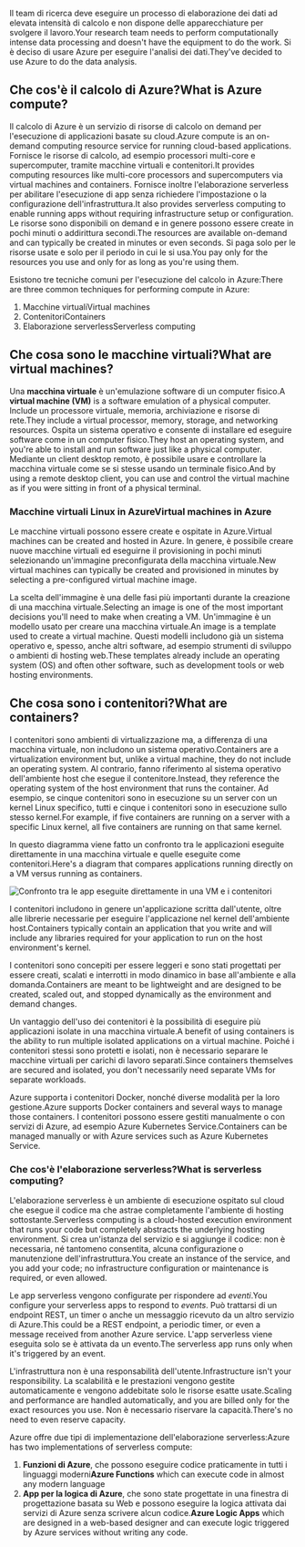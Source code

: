 <span data-ttu-id="9dc60-101">Il team di ricerca deve eseguire un processo di elaborazione dei dati ad elevata intensità di calcolo e non dispone delle apparecchiature per svolgere il lavoro.</span><span class="sxs-lookup"><span data-stu-id="9dc60-101">Your research team needs to perform computationally intense data processing and doesn't have the equipment to do the work.</span></span> <span data-ttu-id="9dc60-102">Si è deciso di usare Azure per eseguire l'analisi dei dati.</span><span class="sxs-lookup"><span data-stu-id="9dc60-102">They've decided to use Azure to do the data analysis.</span></span>

## <a name="what-is-azure-compute"></a><span data-ttu-id="9dc60-103">Che cos'è il calcolo di Azure?</span><span class="sxs-lookup"><span data-stu-id="9dc60-103">What is Azure compute?</span></span>
<span data-ttu-id="9dc60-104">Il calcolo di Azure è un servizio di risorse di calcolo on demand per l'esecuzione di applicazioni basate su cloud.</span><span class="sxs-lookup"><span data-stu-id="9dc60-104">Azure compute is an on-demand computing resource service for running cloud-based applications.</span></span> <span data-ttu-id="9dc60-105">Fornisce le risorse di calcolo, ad esempio processori multi-core e supercomputer, tramite macchine virtuali e contenitori.</span><span class="sxs-lookup"><span data-stu-id="9dc60-105">It provides computing resources like multi-core processors and supercomputers via virtual machines and containers.</span></span> <span data-ttu-id="9dc60-106">Fornisce inoltre l'elaborazione serverless per abilitare l'esecuzione di app senza richiedere l'impostazione o la configurazione dell'infrastruttura.</span><span class="sxs-lookup"><span data-stu-id="9dc60-106">It also provides serverless computing to enable running apps without requiring infrastructure setup or configuration.</span></span> <span data-ttu-id="9dc60-107">Le risorse sono disponibili on demand e in genere possono essere create in pochi minuti o addirittura secondi.</span><span class="sxs-lookup"><span data-stu-id="9dc60-107">The resources are available on-demand and can typically be created in minutes or even seconds.</span></span> <span data-ttu-id="9dc60-108">Si paga solo per le risorse usate e solo per il periodo in cui le si usa.</span><span class="sxs-lookup"><span data-stu-id="9dc60-108">You pay only for the resources you use and only for as long as you're using them.</span></span>

<span data-ttu-id="9dc60-109">Esistono tre tecniche comuni per l'esecuzione del calcolo in Azure:</span><span class="sxs-lookup"><span data-stu-id="9dc60-109">There are three common techniques for performing compute in Azure:</span></span>
1. <span data-ttu-id="9dc60-110">Macchine virtuali</span><span class="sxs-lookup"><span data-stu-id="9dc60-110">Virtual machines</span></span>
1. <span data-ttu-id="9dc60-111">Contenitori</span><span class="sxs-lookup"><span data-stu-id="9dc60-111">Containers</span></span>
1. <span data-ttu-id="9dc60-112">Elaborazione serverless</span><span class="sxs-lookup"><span data-stu-id="9dc60-112">Serverless computing</span></span>

## <a name="what-are-virtual-machines"></a><span data-ttu-id="9dc60-113">Che cosa sono le macchine virtuali?</span><span class="sxs-lookup"><span data-stu-id="9dc60-113">What are virtual machines?</span></span>

<span data-ttu-id="9dc60-114">Una **macchina virtuale** è un'emulazione software di un computer fisico.</span><span class="sxs-lookup"><span data-stu-id="9dc60-114">A **virtual machine (VM)** is a software emulation of a physical computer.</span></span> <span data-ttu-id="9dc60-115">Include un processore virtuale, memoria, archiviazione e risorse di rete.</span><span class="sxs-lookup"><span data-stu-id="9dc60-115">They include a virtual processor, memory, storage, and networking resources.</span></span> <span data-ttu-id="9dc60-116">Ospita un sistema operativo e consente di installare ed eseguire software come in un computer fisico.</span><span class="sxs-lookup"><span data-stu-id="9dc60-116">They host an operating system, and you're able to install and run software just like a physical computer.</span></span> <span data-ttu-id="9dc60-117">Mediante un client desktop remoto, è possibile usare e controllare la macchina virtuale come se si stesse usando un terminale fisico.</span><span class="sxs-lookup"><span data-stu-id="9dc60-117">And by using a remote desktop client, you can use and control the virtual machine as if you were sitting in front of a physical terminal.</span></span>

### <a name="virtual-machines-in-azure"></a><span data-ttu-id="9dc60-118">Macchine virtuali Linux in Azure</span><span class="sxs-lookup"><span data-stu-id="9dc60-118">Virtual machines in Azure</span></span>

<span data-ttu-id="9dc60-119">Le macchine virtuali possono essere create e ospitate in Azure.</span><span class="sxs-lookup"><span data-stu-id="9dc60-119">Virtual machines can be created and hosted in Azure.</span></span> <span data-ttu-id="9dc60-120">In genere, è possibile creare nuove macchine virtuali ed eseguirne il provisioning in pochi minuti selezionando un'immagine preconfigurata della macchina virtuale.</span><span class="sxs-lookup"><span data-stu-id="9dc60-120">New virtual machines can typically be created and provisioned in minutes by selecting a pre-configured virtual machine image.</span></span>

<span data-ttu-id="9dc60-121">La scelta dell'immagine è una delle fasi più importanti durante la creazione di una macchina virtuale.</span><span class="sxs-lookup"><span data-stu-id="9dc60-121">Selecting an image is one of the most important decisions you'll need to make when creating a VM.</span></span> <span data-ttu-id="9dc60-122">Un'immagine è un modello usato per creare una macchina virtuale.</span><span class="sxs-lookup"><span data-stu-id="9dc60-122">An image is a template used to create a virtual machine.</span></span> <span data-ttu-id="9dc60-123">Questi modelli includono già un sistema operativo e, spesso, anche altri software, ad esempio strumenti di sviluppo o ambienti di hosting web.</span><span class="sxs-lookup"><span data-stu-id="9dc60-123">These templates already include an operating system (OS) and often other software, such as development tools or web hosting environments.</span></span>

## <a name="what-are-containers"></a><span data-ttu-id="9dc60-124">Che cosa sono i contenitori?</span><span class="sxs-lookup"><span data-stu-id="9dc60-124">What are containers?</span></span>

<span data-ttu-id="9dc60-125">I contenitori sono ambienti di virtualizzazione ma, a differenza di una macchina virtuale, non includono un sistema operativo.</span><span class="sxs-lookup"><span data-stu-id="9dc60-125">Containers are a virtualization environment but, unlike a virtual machine, they do not include an operating system.</span></span> <span data-ttu-id="9dc60-126">Al contrario, fanno riferimento al sistema operativo dell'ambiente host che esegue il contenitore.</span><span class="sxs-lookup"><span data-stu-id="9dc60-126">Instead, they reference the operating system of the host environment that runs the container.</span></span> <span data-ttu-id="9dc60-127">Ad esempio, se cinque contenitori sono in esecuzione su un server con un kernel Linux specifico, tutti e cinque i contenitori sono in esecuzione sullo stesso kernel.</span><span class="sxs-lookup"><span data-stu-id="9dc60-127">For example, if five containers are running on a server with a specific Linux kernel, all five containers are running on that same kernel.</span></span> 

<span data-ttu-id="9dc60-128">In questo diagramma viene fatto un confronto tra le applicazioni eseguite direttamente in una macchina virtuale e quelle eseguite come contenitori.</span><span class="sxs-lookup"><span data-stu-id="9dc60-128">Here's a diagram that compares applications running directly on a VM versus running as containers.</span></span>

![Confronto tra le app eseguite direttamente in una VM e i contenitori](../media/vm-versus-containers.png)

<span data-ttu-id="9dc60-130">I contenitori includono in genere un'applicazione scritta dall'utente, oltre alle librerie necessarie per eseguire l'applicazione nel kernel dell'ambiente host.</span><span class="sxs-lookup"><span data-stu-id="9dc60-130">Containers typically contain an application that you write and will include any libraries required for your application to run on the host environment's kernel.</span></span> 

<span data-ttu-id="9dc60-131">I contenitori sono concepiti per essere leggeri e sono stati progettati per essere creati, scalati e interrotti in modo dinamico in base all'ambiente e alla domanda.</span><span class="sxs-lookup"><span data-stu-id="9dc60-131">Containers are meant to be lightweight and are designed to be created, scaled out, and stopped dynamically as the environment and demand changes.</span></span>

<span data-ttu-id="9dc60-132">Un vantaggio dell'uso dei contenitori è la possibilità di eseguire più applicazioni isolate in una macchina virtuale.</span><span class="sxs-lookup"><span data-stu-id="9dc60-132">A benefit of using containers is the ability to run multiple isolated applications on a virtual machine.</span></span> <span data-ttu-id="9dc60-133">Poiché i contenitori stessi sono protetti e isolati, non è necessario separare le macchine virtuali per carichi di lavoro separati.</span><span class="sxs-lookup"><span data-stu-id="9dc60-133">Since containers themselves are secured and isolated, you don't necessarily need separate VMs for separate workloads.</span></span>

<span data-ttu-id="9dc60-134">Azure supporta i contenitori Docker, nonché diverse modalità per la loro gestione.</span><span class="sxs-lookup"><span data-stu-id="9dc60-134">Azure supports Docker containers and several ways to manage those containers.</span></span> <span data-ttu-id="9dc60-135">I contenitori possono essere gestiti manualmente o con servizi di Azure, ad esempio Azure Kubernetes Service.</span><span class="sxs-lookup"><span data-stu-id="9dc60-135">Containers can be managed manually or with Azure services such as Azure Kubernetes Service.</span></span>

### <a name="what-is-serverless-computing"></a><span data-ttu-id="9dc60-136">Che cos'è l'elaborazione serverless?</span><span class="sxs-lookup"><span data-stu-id="9dc60-136">What is serverless computing?</span></span>

<span data-ttu-id="9dc60-137">L'elaborazione serverless è un ambiente di esecuzione ospitato sul cloud che esegue il codice ma che astrae completamente l'ambiente di hosting sottostante.</span><span class="sxs-lookup"><span data-stu-id="9dc60-137">Serverless computing is a cloud-hosted execution environment that runs your code but completely abstracts the underlying hosting environment.</span></span> <span data-ttu-id="9dc60-138">Si crea un'istanza del servizio e si aggiunge il codice: non è necessaria, né tantomeno consentita, alcuna configurazione o manutenzione dell'infrastruttura.</span><span class="sxs-lookup"><span data-stu-id="9dc60-138">You create an instance of the service, and you add your code; no infrastructure configuration or maintenance is required, or even allowed.</span></span>

<span data-ttu-id="9dc60-139">Le app serverless vengono configurate per rispondere ad _eventi_.</span><span class="sxs-lookup"><span data-stu-id="9dc60-139">You configure your serverless apps to respond to _events_.</span></span> <span data-ttu-id="9dc60-140">Può trattarsi di un endpoint REST, un timer o anche un messaggio ricevuto da un altro servizio di Azure.</span><span class="sxs-lookup"><span data-stu-id="9dc60-140">This could be a REST endpoint, a periodic timer, or even a message received from another Azure service.</span></span> <span data-ttu-id="9dc60-141">L'app serverless viene eseguita solo se è attivata da un evento.</span><span class="sxs-lookup"><span data-stu-id="9dc60-141">The serverless app runs only when it's triggered by an event.</span></span>

<span data-ttu-id="9dc60-142">L'infrastruttura non è una responsabilità dell'utente.</span><span class="sxs-lookup"><span data-stu-id="9dc60-142">Infrastructure isn't your responsibility.</span></span> <span data-ttu-id="9dc60-143">La scalabilità e le prestazioni vengono gestite automaticamente e vengono addebitate solo le risorse esatte usate.</span><span class="sxs-lookup"><span data-stu-id="9dc60-143">Scaling and performance are handled automatically, and you are billed only for the exact resources you use.</span></span> <span data-ttu-id="9dc60-144">Non è necessario riservare la capacità.</span><span class="sxs-lookup"><span data-stu-id="9dc60-144">There's no need to even reserve capacity.</span></span>

<span data-ttu-id="9dc60-145">Azure offre due tipi di implementazione dell'elaborazione serverless:</span><span class="sxs-lookup"><span data-stu-id="9dc60-145">Azure has two implementations of serverless compute:</span></span> 

1. <span data-ttu-id="9dc60-146">**Funzioni di Azure**, che possono eseguire codice praticamente in tutti i linguaggi moderni</span><span class="sxs-lookup"><span data-stu-id="9dc60-146">**Azure Functions** which can execute code in almost any modern language</span></span>
2. <span data-ttu-id="9dc60-147">**App per la logica di Azure**, che sono state progettate in una finestra di progettazione basata su Web e possono eseguire la logica attivata dai servizi di Azure senza scrivere alcun codice.</span><span class="sxs-lookup"><span data-stu-id="9dc60-147">**Azure Logic Apps** which are designed in a web-based designer and can execute logic triggered by Azure services without writing any code.</span></span>
